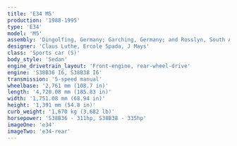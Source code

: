 ```yaml
---
title: 'E34 M5'
production:	'1988-1995'
type: 'E34'
model: 'M5'
assembly: 'Dingolfing, Germany; Garching, Germany; and Rosslyn, South Africa'
designer: 'Claus Luthe, Ercole Spada, J Mays'
class: 'Sports car (S)'
body_style: 'Sedan'
engine_drivetrain_layout: 'Front-engine, rear-wheel-drive'
engine: 'S38B36 I6, S38B38 I6'
transmission: '5-speed manual'
wheelbase: '2,761 mm (108.7 in)'
length: '4,720.08 mm (185.83 in)'
width: '1,751.08 mm (68.94 in)'
height: '1,391 mm (54.8 in)'
curb_weight: '1,670 kg (3,682 lb)'
horsepower: 'S38B36 - 311hp, S38B38 - 335hp'
imageOne: 'e34'
imageTwo: 'e34-rear'
---
```

